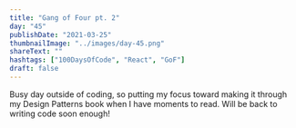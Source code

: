 ```yaml
---
title: "Gang of Four pt. 2"
day: "45"
publishDate: "2021-03-25"
thumbnailImage: "../images/day-45.png"
shareText: ""
hashtags: ["100DaysOfCode", "React", "GoF"]
draft: false
---
```


Busy day outside of coding, so putting my focus toward making it through my Design Patterns book when I have moments to read. Will be back to writing code soon enough!
